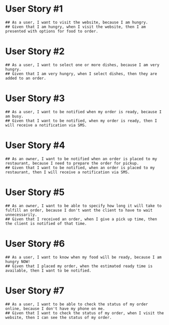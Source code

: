 # User Story #1
    ## As a user, I want to visit the website, because I am hungry.
    ## Given that I am hungry, when I visit the website, then I am presented with options for food to order.

# User Story #2
    ## As a user, I want to select one or more dishes, because I am very hungry.
    ## Given that I am very hungry, when I select dishes, then they are added to an order.

# User Story #3
    ## As a user, I want to be notified when my order is ready, because I am busy.
    ## Given that I want to be notified, when my order is ready, then I will receive a notification via SMS.

# User Story #4
    ## As an owner, I want to be notified when an order is placed to my restaurant, because I need to prepare the order for pickup.
    ## Given that I want to be notified, when an order is placed to my restaurant, then I will receive a notification via SMS.

# User Story #5
    ## As an owner, I want to be able to specify how long it will take to fulfill an order, because I don't want the client to have to wait unnecessarily.
    ## Given that I received an order, when I give a pick up time, then the client is notified of that time.

# User Story #6
    ## As a user, I want to know when my food will be ready, because I am hungry NOW!
    ## Given that I placed my order, when the estimated ready time is available, then I want to be notified.

# User Story #7
    ## As a user, I want to be able to check the status of my order online, because I don't have my phone on me.
    ## Given that I want to check the status of my order, when I visit the website, then I can see the status of my order.
    